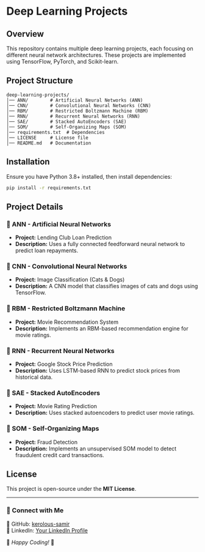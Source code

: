 # Deep Learning Projects

## Overview
This repository contains multiple deep learning projects, each focusing on different neural network architectures. These projects are implemented using TensorFlow, PyTorch, and Scikit-learn.

## Project Structure
```
deep-learning-projects/
│── ANN/        # Artificial Neural Networks (ANN)
│── CNN/        # Convolutional Neural Networks (CNN)
│── RBM/        # Restricted Boltzmann Machine (RBM)
│── RNN/        # Recurrent Neural Networks (RNN)
│── SAE/        # Stacked AutoEncoders (SAE)
│── SOM/        # Self-Organizing Maps (SOM)
│── requirements.txt  # Dependencies
│── LICENSE     # License file
│── README.md   # Documentation
```

## Installation
Ensure you have Python 3.8+ installed, then install dependencies:

```bash
pip install -r requirements.txt
```

## Project Details

### 📌 ANN - Artificial Neural Networks
- **Project:** Lending Club Loan Prediction
- **Description:** Uses a fully connected feedforward neural network to predict loan repayments.

### 📌 CNN - Convolutional Neural Networks
- **Project:** Image Classification (Cats & Dogs)
- **Description:** A CNN model that classifies images of cats and dogs using TensorFlow.

### 📌 RBM - Restricted Boltzmann Machine
- **Project:** Movie Recommendation System
- **Description:** Implements an RBM-based recommendation engine for movie ratings.

### 📌 RNN - Recurrent Neural Networks
- **Project:** Google Stock Price Prediction
- **Description:** Uses LSTM-based RNN to predict stock prices from historical data.

### 📌 SAE - Stacked AutoEncoders
- **Project:** Movie Rating Prediction
- **Description:** Uses stacked autoencoders to predict user movie ratings.

### 📌 SOM - Self-Organizing Maps
- **Project:** Fraud Detection
- **Description:** Implements an unsupervised SOM model to detect fraudulent credit card transactions.

## License
This project is open-source under the **MIT License**.

---

### 🔗 Connect with Me
📌 GitHub: [kerolous-samir](https://github.com/kerolous-samir)  
📌 LinkedIn: [Your LinkedIn Profile](https://www.linkedin.com/in/kerolous-samir-ai)  

🚀 *Happy Coding!* 🎯
